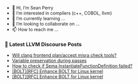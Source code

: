 - 👋 Hi, I’m Sean Perry
- 👀 I’m interested in compilers (c++, COBOL, llvm)
- 🌱 I’m currently learning ...
- 💞️ I’m looking to collaborate on ...
- 📫 How to reach me ...

<!---
s66perry/s66perry is a ✨ special ✨ repository because its `README.md` (this file) appears on your GitHub profile.
You can click the Preview link to take a look at your changes.
--->
### 📕 Latest LLVM Discourse Posts

<!-- DISCOURSE-LLVM:START -->
- [Will clang frontend plan/accept misra check tools?](https://discourse.llvm.org/t/will-clang-frontend-plan-accept-misra-check-tools/84754?page=2#post_22)
- [Variable preservation during passes](https://discourse.llvm.org/t/variable-preservation-during-passes/84978#post_1)
- [How to check if Sema InstantiateFunctionDefinition failed?](https://discourse.llvm.org/t/how-to-check-if-sema-instantiatefunctiondefinition-failed/84961#post_3)
- [[BOLT][RFC] Enhance BOLT for Linux kernel](https://discourse.llvm.org/t/bolt-rfc-enhance-bolt-for-linux-kernel/84157#post_20)
- [[BOLT][RFC] Enhance BOLT for Linux kernel](https://discourse.llvm.org/t/bolt-rfc-enhance-bolt-for-linux-kernel/84157#post_19)
<!-- DISCOURSE-LLVM:END -->
